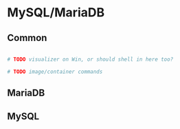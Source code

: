 # MySQL/MariaDB

## Common

```powershell

# TODO visualizer on Win, or should shell in here too?

# TODO image/container commands

```

## MariaDB

## MySQL
